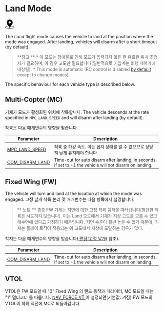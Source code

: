 # Land Mode

[<img src="../../assets/site/position_fixed.svg" title="필요한 위치 추정치(예: GPS)" width="30px" />](../getting_started/flight_modes.md#key_position_fixed)

The *Land* flight mode causes the vehicle to land at the position where the mode was engaged. After landing, vehicles will disarm after a short timeout (by default).

> **참고 ** * 이 모드는 장애물로 인해 모드가 입력되지 않은 한 유효한 위치 추정치가 필요하며, 이 경우 고도만 필요합니다(일반적으로 기압계는 비행 제어기에 내장됨). * This mode is automatic (RC control is disabled [by default](../advanced_config/parameter_reference.md#COM_RC_OVERRIDE) except to change modes).

The specific behaviour for each vehicle type is described below.

## Multi-Copter (MC)

기체가 모드가 활성화된 위치에 착륙합니다. The vehicle descends at the rate specified in `MPC_LAND_SPEED` and will disarm after landing (by default).

착륙은 다음 매개변수의 영향을 받습니다.

| Parameter                                                                      | Description                                                                                              |
| ------------------------------------------------------------------------------ | -------------------------------------------------------------------------------------------------------- |
| [MPC_LAND_SPEED](../advanced_config/parameter_reference.md#MPC_LAND_SPEED)   | 착륙 중 하강 속도. 이는 접지 상태를 알 수 없으므로 상당히 낮게 유지해야 합니다                                                           |
| [COM_DISARM_LAND](../advanced_config/parameter_reference.md#COM_DISARM_LAND) | Time-out for auto disarm after landing, in seconds. If set to -1 the vehicle will not disarm on landing. |

## Fixed Wing (FW)

The vehicle will turn and land at the location at which the mode was engaged. 고정 날개 착륙 논리 및 매개변수는 다음 항목에서 설명합니다.

> ** 노트 ** 종종 FW 기체는 지면에 대한 고정 착륙 궤적을 따라갑니다(평탄한 착륙은 시도하지 않습니다). 이는 Land 모드에서 기체가 지상 고도를 모를 수 있고 해수면에 있다고 가정하기 때문입니다. 지면 수준이 훨씬 높을 수 있기 때문에, 기체는 플레어 로직이 적용되는 위 고도에서 지상에 도달하는 경우가 많다.

착지는 다음 매개변수의 영향을 받습니다([ 랜딩(고정 날개)](../flying/fixed_wing_landing.md) 참조).

| Parameter                                                                      | Description                                                                                              |
| ------------------------------------------------------------------------------ | -------------------------------------------------------------------------------------------------------- |
| [COM_DISARM_LAND](../advanced_config/parameter_reference.md#COM_DISARM_LAND) | Time-out for auto disarm after landing, in seconds. If set to -1 the vehicle will not disarm on landing. |

## VTOL

VTOL은 FW 모드일 때 "0" Fixed Wing </a>의 랜드 동작과 파라미터, MC 모드일 때는 "1" 멀티코터 </a>를 따릅니다. [NAV_FORCE_VT ](../advanced_config/parameter_reference.md#NAV_FORCE_VT)이 설정되면(기본값: 켜짐) FW 모드의 VTOL이 착륙 직전에 MC로 되돌아갑니다.